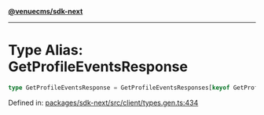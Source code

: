 [**@venuecms/sdk-next**](../Index.md)

***

# Type Alias: GetProfileEventsResponse

```ts
type GetProfileEventsResponse = GetProfileEventsResponses[keyof GetProfileEventsResponses];
```

Defined in: [packages/sdk-next/src/client/types.gen.ts:434](https://github.com/venuecms/sdk/blob/93f6bf3ae5c71ab7e4dd72baca4ddff927ddbc9f/packages/sdk-next/src/client/types.gen.ts#L434)

